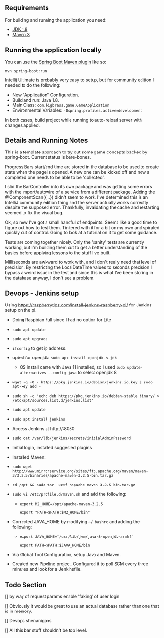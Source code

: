## Requirements

For building and running the application you need:

- [JDK 1.8](http://www.oracle.com/technetwork/java/javase/downloads/jdk8-downloads-2133151.html)
- [Maven 3](https://maven.apache.org)

## Running the application locally

You can use the [Spring Boot Maven plugin](https://docs.spring.io/spring-boot/docs/current/reference/html/build-tool-plugins-maven-plugin.html) like so:

```shell
mvn spring-boot:run
```

Intellij Ultimate is probably very easy to setup, but for community edition I needed to do the following:

- New "Application" Configuration.
- Build and run: Java 1.8.
- Main Class: `com.bigbrass.game.GameApplication`
- Environmental Variables: `-Dspring.profiles.active=development`

In both cases, build project while running to auto-reload server with changes applied.

## Details and Running Notes

This is a template approach to try out some game concepts backed by spring-boot. Current status is bare-bones.

Progress Bars start/end time are stored in the database to be used to create state when the page is opened. A new one can be kicked off and now a completed one needs to be able to be 'collected'.

I slid the BarController into its own package and was getting some errors with the import/autowire of a service from a different package. Adding the @ComponentScan({...}) didn't seem to work. I've determined this is an IntelliJ community edition thing and the server actually works correctly despite the supposed error. Thankfully, invalidating the cache and restarting seemed to fix the visual bug.

Ok, so now I've got a small handful of endpoints. Seems like a good time to figure out how to test them. Tinkered with it for a bit on my own and spiraled quickly out of control. Going to look at a tutorial on it to get some guidance.

Tests are coming together nicely. Only the 'sanity' tests are currently working, but I'm building them out to get a better understanding of the basics before applying lessons to the stuff I've built.

Milliseconds are awkward to work with, and I don't really need that level of precision. By restricting the LocalDateTime values to seconds precision I bypass a weird issue in the test and since this is what I've been storing in the database anyway, I don't see a problem.

## Devops - Jenkins setup

Using https://raspberrytips.com/install-jenkins-raspberry-pi/ for Jenkins setup on the pi.
- Doing Raspbian Full since I had no option for Lite
- `sudo apt update`
- `sudo apt upgrade`
- `ifconfig` to get ip address.
- opted for openjdk: `sudo apt install openjdk-8-jdk`
    - OS install came with Java 11 installed, so I used `sudo update-alternatives --config java` to select openjdk 8.
- `wget -q -O - https://pkg.jenkins.io/debian/jenkins.io.key | sudo apt-key add -`
- `sudo sh -c 'echo deb https://pkg.jenkins.io/debian-stable binary/ > /etc/apt/sources.list.d/jenkins.list'`
- `sudo apt update`
- `sudo apt install jenkins`
- Access Jenkins at http://<ipaddress>:8080
- `sudo cat /var/lib/jenkins/secrets/initialAdminPassword`
- Initial login, installed suggested plugins

- Installed Maven:
- `sudo wget http://www.mirrorservice.org/sites/ftp.apache.org/maven/maven-3/3.2.5/binaries/apache-maven-3.2.5-bin.tar.gz`
- `cd /opt && sudo tar -xzvf /apache-maven-3.2.5-bin.tar.gz`
- `sudo vi /etc/profile.d/maven.sh` and add the following:
  - `export M2_HOME=/opt/apache-maven-3.2.5`
    
    `export "PATH=$PATH:$M2_HOME/bin"`
- Corrected JAVA_HOME by modifying `~/.bashrc` and adding the following:
  - `export JAVA_HOME="/usr/lib/jvm/java-8-openjdk-armhf"`
    
    `export PATH=$PATH:$JAVA_HOME/bin`
- Via Global Tool Configuration, setup Java and Maven.

- Created new Pipeline project. Configured it to poll SCM every three minutes and look for a Jenkinsfile.

## Todo Section

[] by way of request params enable 'faking' of user login

[] Obviously it would be great to use an actual database rather than one that is in memory.

[] Devops shenanigans

[] All this bar stuff shouldn't be top level.